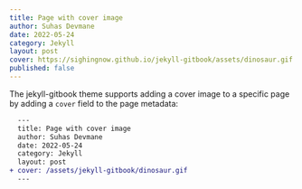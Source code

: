 ```yaml
---
title: Page with cover image
author: Suhas Devmane
date: 2022-05-24
category: Jekyll
layout: post
cover: https://sighingnow.github.io/jekyll-gitbook/assets/dinosaur.gif
published: false
---
```


The jekyll-gitbook theme supports adding a cover image to a specific page by adding
a `cover` field to the page metadata:

```diff
  ---
  title: Page with cover image
  author: Suhas Devmane
  date: 2022-05-24
  category: Jekyll
  layout: post
+ cover: /assets/jekyll-gitbook/dinosaur.gif
  ---
```
